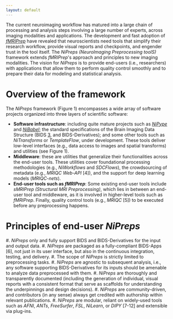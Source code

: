 ```yaml
---
layout: default
---
```


The current neuroimaging workflow has matured into a large chain of processing and analysis steps involving a large number of experts, across imaging modalities and applications.
The development and fast adoption of [_fMRIPrep_][1] have revealed that neuroscientists need tools that simplify their research workflow, provide visual reports and checkpoints, and engender trust in the tool itself.
The _NiPreps (NeuroImaging Preprocessing toolS)_ framework extends _fMRIPrep_'s approach and principles to new imaging modalities.
The vision for _NiPreps_ is to provide end-users (i.e., researchers) with applications that allow them to perform quality control smoothly and to prepare their data for modeling and statistical analysis.


# Overview of the framework

The _NiPreps_ framework (Figure 1) encompasses a wide array of software projects organized into three layers of scientific software:

  * **Software infrastructure**: including quite mature projects such as [_NiPype_][2] and [_NiBabel_][3]; the standard specifications of the Brain Imaging Data Structure (BIDS [3], and BIDS-Derivatives); and some other tools such as _NiTransforms_ or _TemplateFlow_, under development.
    These tools deliver low-level interfaces (e.g., data access to images and spatial transforms) and utilities (see Figure 1).
  * **Middleware**: these are utilities that generalize their functionalities across the end-user tools.
    These utilities cover foundational processing methodologies (e.g., _NiWorkflows_ and _SDCFlows_), the crowdsourcing of metadata (e.g., _MRIQC Web-API_ [4]), and the support for deep learning models (_MRIQC-nets_).
  * **End-user tools such as _fMRIPrep_**: Some existing end-user tools include _sMRIPrep (Structural MRI Preprocessing)_, which lies in between an end-user tool and middleware, as it is involved in higher-level tools such as _fMRIPrep_. Finally, quality control tools (e.g., _MRIQC_ [5]) to be executed before any preprocessing happens.

<!-- ![Branching](https://guides.github.com/activities/hello-world/branching.png) -->

# Principles of end-user _NiPreps_

#. _NiPreps_ only and fully support BIDS and BIDS-Derivatives for the input and output data.
#. _NiPreps_ are packaged as a fully-compliant BIDS-Apps [6], not just in its user interface, but also in the continuous integration, testing, and delivery.
#. The scope of _NiPreps_ is strictly limited to preprocessing tasks.
#. _NiPreps_ are agnostic to subsequent analysis, i.e., any software supporting BIDS-Derivatives for its inputs should be amenable to analyze data preprocessed with them.
#. _NiPreps_ are thoroughly and transparently documented (including the generation of individual, visual reports with a consistent format that serve as scaffolds for understanding the underpinnings and design decisions).
#. _NiPreps_ are community-driven, and contributors (in any sense) always get credited with authorship within relevant publications.
#. _NiPreps_ are modular, reliant on widely-used tools such as _AFNI_, _ANTs_, _FreeSurfer_, _FSL_, _NiLearn_, or _DIPY_ [7-12] and extensible via plug-ins.


[1]: http://fmriprep.org/ "fMRIPrep documentation"
[2]: https://nipype.readthedocs.io/ "NiPype documentation"
[3]: https://nibabel.readthedocs.io/ "NiBabel documentation"
